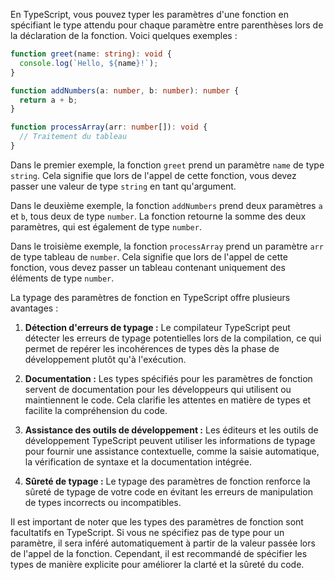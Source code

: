 En TypeScript, vous pouvez typer les paramètres d'une fonction en spécifiant le type attendu pour chaque paramètre entre parenthèses lors de la déclaration de la fonction. Voici quelques exemples :

```typescript
function greet(name: string): void {
  console.log(`Hello, ${name}!`);
}

function addNumbers(a: number, b: number): number {
  return a + b;
}

function processArray(arr: number[]): void {
  // Traitement du tableau
}
```

Dans le premier exemple, la fonction `greet` prend un paramètre `name` de type `string`. Cela signifie que lors de l'appel de cette fonction, vous devez passer une valeur de type `string` en tant qu'argument.

Dans le deuxième exemple, la fonction `addNumbers` prend deux paramètres `a` et `b`, tous deux de type `number`. La fonction retourne la somme des deux paramètres, qui est également de type `number`.

Dans le troisième exemple, la fonction `processArray` prend un paramètre `arr` de type tableau de `number`. Cela signifie que lors de l'appel de cette fonction, vous devez passer un tableau contenant uniquement des éléments de type `number`.

La typage des paramètres de fonction en TypeScript offre plusieurs avantages :

1. **Détection d'erreurs de typage :** Le compilateur TypeScript peut détecter les erreurs de typage potentielles lors de la compilation, ce qui permet de repérer les incohérences de types dès la phase de développement plutôt qu'à l'exécution.

2. **Documentation :** Les types spécifiés pour les paramètres de fonction servent de documentation pour les développeurs qui utilisent ou maintiennent le code. Cela clarifie les attentes en matière de types et facilite la compréhension du code.

3. **Assistance des outils de développement :** Les éditeurs et les outils de développement TypeScript peuvent utiliser les informations de typage pour fournir une assistance contextuelle, comme la saisie automatique, la vérification de syntaxe et la documentation intégrée.

4. **Sûreté de typage :** Le typage des paramètres de fonction renforce la sûreté de typage de votre code en évitant les erreurs de manipulation de types incorrects ou incompatibles.

Il est important de noter que les types des paramètres de fonction sont facultatifs en TypeScript. Si vous ne spécifiez pas de type pour un paramètre, il sera inféré automatiquement à partir de la valeur passée lors de l'appel de la fonction. Cependant, il est recommandé de spécifier les types de manière explicite pour améliorer la clarté et la sûreté du code.